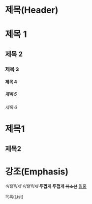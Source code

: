 제목(Header)
===
# 제목 1
## 제목 2
### 제목 3
#### 제목 4
##### 제목 5
###### 제목 6
제목1
======
제목2
------

강조(Emphasis)
===
*이탤릭체* _이탤릭체_
**두껍게** __두껍게__
~~취소선~~
<u>밑줄</u>

목록(List)
